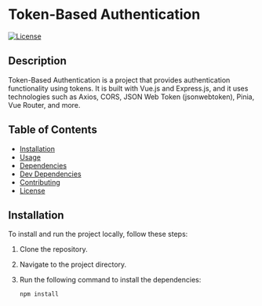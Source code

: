 # Token-Based Authentication

[![License](https://img.shields.io/badge/license-MIT-blue.svg)](LICENSE)

## Description

Token-Based Authentication is a project that provides authentication functionality using tokens. It is built with Vue.js and Express.js, and it uses technologies such as Axios, CORS, JSON Web Token (jsonwebtoken), Pinia, Vue Router, and more.

## Table of Contents

- [Installation](#installation)
- [Usage](#usage)
- [Dependencies](#dependencies)
- [Dev Dependencies](#dev-dependencies)
- [Contributing](#contributing)
- [License](#license)

## Installation

To install and run the project locally, follow these steps:

1. Clone the repository.
2. Navigate to the project directory.
3. Run the following command to install the dependencies:

   ```shell
   npm install